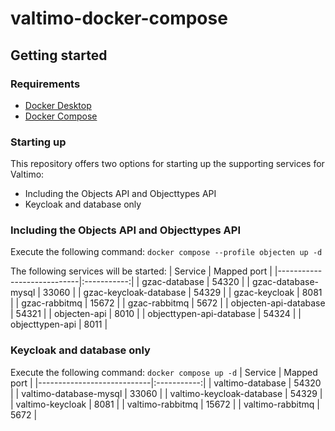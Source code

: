 # valtimo-docker-compose
## Getting started
### Requirements
- [Docker Desktop](https://docs.docker.com/desktop/install/)
- [Docker Compose](https://docs.docker.com/compose/install/)

### Starting up
This repository offers two options for starting up the supporting services for Valtimo:
- Including the Objects API and Objecttypes API
- Keycloak and database only

### Including the Objects API and Objecttypes API
Execute the following command: `docker compose --profile objecten up -d`

The following services will be started:
| Service                    | Mapped port |
|----------------------------|:-----------:|
| gzac-database              | 54320       |
| gzac-database-mysql        | 33060       |
| gzac-keycloak-database     | 54329       |
| gzac-keycloak              | 8081        |
| gzac-rabbitmq              | 15672       |
| gzac-rabbitmq              | 5672        |
| objecten-api-database      | 54321       |
| objecten-api               | 8010        |
| objecttypen-api-database   | 54324       |
| objecttypen-api            | 8011        |

### Keycloak and database only
Execute the following command: `docker compose up -d`
| Service                    | Mapped port |
|----------------------------|:-----------:|
| valtimo-database           | 54320       |
| valtimo-database-mysql     | 33060       |
| valtimo-keycloak-database  | 54329       |
| valtimo-keycloak           | 8081        |
| valtimo-rabbitmq           | 15672       |
| valtimo-rabbitmq           | 5672        |
